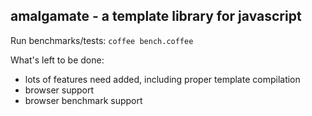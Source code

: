 amalgamate - a template library for javascript
--------------------------------------------

Run benchmarks/tests: `coffee bench.coffee`

What's left to be done:

- lots of features need added, including proper template compilation
- browser support
- browser benchmark support
